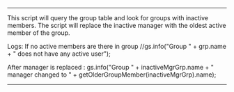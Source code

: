 *************
This script will query the group table and look for groups with inactive members. The script will replace the inactive manager with the oldest active member of the group.

Logs: If no active members are there in group //gs.info("Group " + grp.name + " does not have any active user");

After manager is replaced : gs.info("Group " + inactiveMgrGrp.name + " manager changed to " + getOlderGroupMember(inactiveMgrGrp).name);

*************

